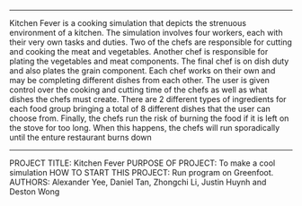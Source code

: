 ------------------------------------------------------------------------
Kitchen Fever is a cooking simulation that depicts the strenuous environment of a kitchen. 
The simulation involves four workers, each with their very own tasks and duties. 
Two of the chefs are responsible for cutting and cooking the meat and vegetables.
Another chef is responsible for plating the vegetables and meat components. 
The final chef is on dish duty and also plates the grain component. 
Each chef works on their own and may be completing different dishes from each other.
The user is given control over the cooking and cutting time of the chefs as well as what dishes the chefs must create. 
There are 2 different types of ingredients for each food group bringing a total 
of 8 different dishes that the user can choose from. 
Finally, the chefs run the risk of burning the food if it is left on the stove for too long.
When this happens, the chefs will run sporadically until the enture restaurant burns down

------------------------------------------------------------------------

PROJECT TITLE: Kitchen Fever
PURPOSE OF PROJECT: To make a cool simulation
HOW TO START THIS PROJECT: Run program on Greenfoot.
AUTHORS: Alexander Yee, Daniel Tan, Zhongchi Li, Justin Huynh and Deston Wong
